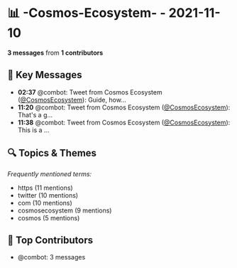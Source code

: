 # 📊 -Cosmos-Ecosystem- - 2021-11-10
**3 messages** from **1 contributors**

## 💬 Key Messages
- **02:37** @combot: Tweet from Cosmos Ecosystem ([@CosmosEcosystem](https://twitter.com/CosmosEcosystem)):
Guide, how...
- **11:20** @combot: Tweet from Cosmos Ecosystem ([@CosmosEcosystem](https://twitter.com/CosmosEcosystem)):
That's a g...
- **11:38** @combot: Tweet from Cosmos Ecosystem ([@CosmosEcosystem](https://twitter.com/CosmosEcosystem)):
This is a ...

## 🔍 Topics & Themes
*Frequently mentioned terms:*
- https (11 mentions)
- twitter (10 mentions)
- com (10 mentions)
- cosmosecosystem (9 mentions)
- cosmos (5 mentions)

## 👥 Top Contributors
- @combot: 3 messages